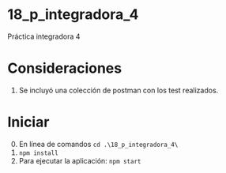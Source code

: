 # 18_p_integradora_4
Práctica integradora 4

# Consideraciones
1. Se incluyó una colección de postman con los test realizados.


# Iniciar
0. En línea de comandos `cd .\18_p_integradora_4\`
1. `npm install`
1. Para ejecutar la aplicación: `npm start`

